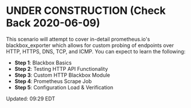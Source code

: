 # UNDER CONSTRUCTION (Check Back 2020-06-09)

This scenario will attempt to cover in-detail prometheus.io's blackbox_exporter which allows for custom probing of endpoints over HTTP, HTTPS, DNS, TCP, and ICMP.  You can expect to learn the following:

* **Step 1**: Blackbox Basics
* **Step 2**: Testing HTTP API Functionality
* **Step 3**: Custom HTTP Blackbox Module
* **Step 4**: Prometheus Scrape Job
* **Step 5**: Configuration Load & Verification


Updated: 09:29 EDT
